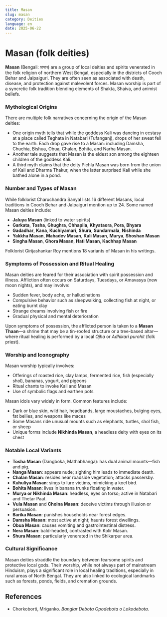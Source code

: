 ```yaml
---
title: Masan
slug: masan
category: Deities
language: en
date: 2025-06-22
---
```


# Masan (folk deities)

**Masan** (Bengali: মাসান) are a group of local deities and spirits venerated in the folk religion of northern West Bengal, especially in the districts of Cooch Behar and Jalpaiguri. They are often seen as associated with death, disease, and protection against malevolent forces. Masan worship is part of a syncretic folk tradition blending elements of Shakta, Shaiva, and animist beliefs.


### Mythological Origins

There are multiple folk narratives concerning the origin of the Masan deities:

* One origin myth tells that while the goddess Kali was dancing in ecstasy at a place called Teghata in Natabari (Tufanganj), drops of her sweat fell to the earth. Each drop gave rise to a Masan: including Damsha, Chuchia, Bishua, Obua, Chalan, Bohita, and Narha Masan.
* Another tale suggests that Masan is the eldest son among the eighteen children of the goddess Kali.
* A third myth claims that the deity Pichla Masan was born from the union of Kali and Dharma Thakur, when the latter surprised Kali while she bathed alone in a pond.


### Number and Types of Masan

While folklorist Charuchandra Sanyal lists 16 different Masans, local traditions in Cooch Behar and Jalpaiguri mention up to 24. Some named Masan deities include:

* **Jaluya Masan** (linked to water spirits)
* **Garkata**, **Tosha**, **Ghughra**, **Chhapila**, **Khyataora**, **Pora**, **Bhyara**
* **Gadadhar**, **Kana**, **Kuchiyamari**, **Shura**, **Sundarmala**, **Nishinda**
* **Yakkha Masan**, **Mahadev Masan**, **Kali Masan**, **Murya**, **Shoshan Masan**
* **Singha Masan**, **Ghora Masan**, **Hati Masan**, **Kachhap Masan**

Folklorist Girijashankar Roy mentions 18 variants of Masan in his writings.


### Symptoms of Possession and Ritual Healing

Masan deities are feared for their association with spirit possession and illness. Affliction often occurs on Saturdays, Tuesdays, or Amavasya (new moon nights), and may involve:

* Sudden fever, body ache, or hallucinations
* Compulsive behavior such as sleepwalking, collecting fish at night, or eating burnt clay
* Strange dreams involving fish or fire
* Gradual physical and mental deterioration

Upon symptoms of possession, the afflicted person is taken to a **Masan Thaan**—a shrine that may be a tin-roofed structure or a tree-based altar—where ritual healing is performed by a local *Ojha* or *Adhikari purohit* (folk priest).


### Worship and Iconography

Masan worship typically involves:

* Offerings of roasted rice, clay lamps, fermented rice, fish (especially shol), bananas, yogurt, and pigeons
* Ritual chants to invoke Kali and Masan
* Use of symbolic flags and earthen pots

Masan idols vary widely in form. Common features include:

* Dark or blue skin, wild hair, headbands, large moustaches, bulging eyes, fat bellies, and weapons like maces
* Some Masans ride unusual mounts such as elephants, turtles, shol fish, or sheep
* Unique forms include **Nikhinda Masan**, a headless deity with eyes on its chest


### Notable Local Variants

* **Tosha Masan** (Dangboka, Mathabhanga): has dual animal mounts—fish and pig.
* **Nanga Masan**: appears nude; sighting him leads to immediate death.
* **Chalan Masan**: resides near roadside vegetation; attacks passersby.
* **Kuhuliya Masan**: sings to lure victims, mimicking a koel bird.
* **Bohita Masan**: lives in banana trunks floating in water.
* **Murya or Nikhinda Masan**: headless, eyes on torso; active in Natabari and Thetar Paat.
* **Vula Masan** and **Cholna Masan**: deceive victims through illusion or persuasion.
* **Barika Masan**: punishes households near forest edges.
* **Damsha Masan**: most active at night; haunts forest dwellings.
* **Obua Masan**: causes vomiting and gastrointestinal distress.
* **Nera Masan**: bald-headed, contrasted with Kolir Masan.
* **Shura Masan**: particularly venerated in the Shikarpur area.


### Cultural Significance

Masan deities straddle the boundary between fearsome spirits and protective local gods. Their worship, while not always part of mainstream Hinduism, plays a significant role in local healing traditions, especially in rural areas of North Bengal. They are also linked to ecological landmarks such as forests, ponds, fields, and cremation grounds.


## References

- Chorkoborti, Mriganko. *Banglar Debota Opodebota o Lokodebota*.